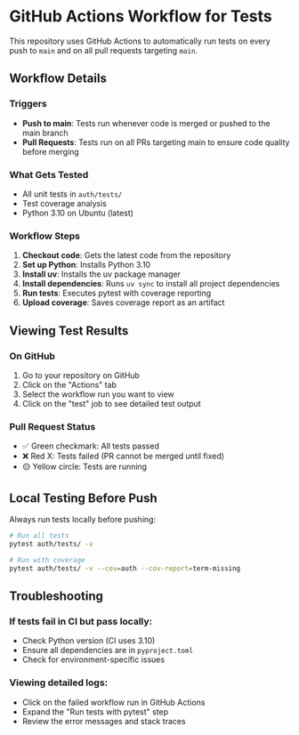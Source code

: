 # GitHub Actions Workflow for Tests

This repository uses GitHub Actions to automatically run tests on every push to `main` and on all pull requests targeting `main`.

## Workflow Details

### Triggers
- **Push to main**: Tests run whenever code is merged or pushed to the main branch
- **Pull Requests**: Tests run on all PRs targeting main to ensure code quality before merging

### What Gets Tested
- All unit tests in `auth/tests/`
- Test coverage analysis
- Python 3.10 on Ubuntu (latest)

### Workflow Steps
1. **Checkout code**: Gets the latest code from the repository
2. **Set up Python**: Installs Python 3.10
3. **Install uv**: Installs the uv package manager
4. **Install dependencies**: Runs `uv sync` to install all project dependencies
5. **Run tests**: Executes pytest with coverage reporting
6. **Upload coverage**: Saves coverage report as an artifact

## Viewing Test Results

### On GitHub
1. Go to your repository on GitHub
2. Click on the "Actions" tab
3. Select the workflow run you want to view
4. Click on the "test" job to see detailed test output

### Pull Request Status
- ✅ Green checkmark: All tests passed
- ❌ Red X: Tests failed (PR cannot be merged until fixed)
- 🟡 Yellow circle: Tests are running

## Local Testing Before Push

Always run tests locally before pushing:

```bash
# Run all tests
pytest auth/tests/ -v

# Run with coverage
pytest auth/tests/ -v --cov=auth --cov-report=term-missing
```

## Troubleshooting

### If tests fail in CI but pass locally:
- Check Python version (CI uses 3.10)
- Ensure all dependencies are in `pyproject.toml`
- Check for environment-specific issues

### Viewing detailed logs:
- Click on the failed workflow run in GitHub Actions
- Expand the "Run tests with pytest" step
- Review the error messages and stack traces
